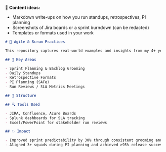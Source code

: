 📁 **Content ideas:**
- Markdown write-ups on how you run standups, retrospectives, PI planning
- Screenshots of Jira boards or a sprint burndown (can be redacted)
- Templates or formats used in your work

```markdown
# 🔁 Agile & Scrum Practices

This repository captures real-world examples and insights from my 4+ years as a Scrum Master and Agile Lead.

## 🧠 Key Areas

- Sprint Planning & Backlog Grooming
- Daily Standups
- Retrospective Formats
- PI Planning (SAFe)
- Run Reviews / SLA Metrics Meetings

## 📂 Structure

## 🔍 Tools Used

- JIRA, Confluence, Azure Boards
- Splunk dashboards for SLA tracking
- Excel/PowerPoint for stakeholder run reviews

## ✨ Impact

- Improved sprint predictability by 30% through consistent grooming and estimation
- Aligned 3+ squads during PI planning and achieved >95% release success rate
